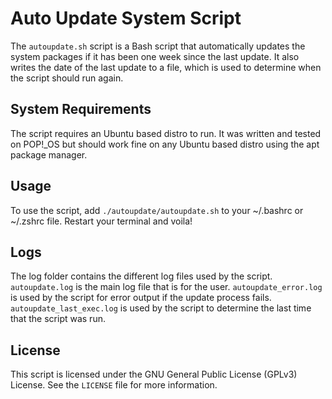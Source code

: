 # Auto Update System Script

The `autoupdate.sh` script is a Bash script that automatically updates the system packages if it has been one week since the last update. It also writes the date of the last update to a file, which is used to determine when the script should run again.

## System Requirements

The script requires an Ubuntu based distro to run. It was written and tested on POP!_OS but should work fine on any Ubuntu based distro using the apt package manager. 

## Usage

To use the script, add `./autoupdate/autoupdate.sh` to your ~/.bashrc or ~/.zshrc file. Restart your terminal and voila!

## Logs

The log folder contains the different log files used by the script. `autoupdate.log` is the main log file that is for the user. `autoupdate_error.log` is used by the script for error output if the update process fails. `autoupdate_last_exec.log` is used by the script to determine the last time that the script was run.

## License
This script is licensed under the GNU General Public License (GPLv3) License. See the `LICENSE` file for more information.
